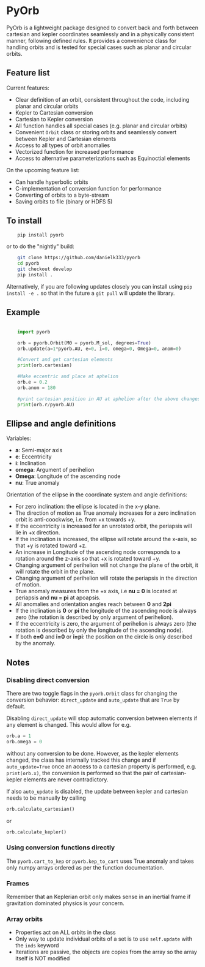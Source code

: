 # PyOrb


PyOrb is a lightweight package designed to convert back and forth between cartesian and kepler coordinates seamlessly and in a physically consistent manner, following defined rules. It provides a convenience class for handling orbits and is tested for special cases such as planar and circular orbits.

## Feature list

Current features:
- Clear definition of an orbit, consistent throughout the code, including planar and circular orbits
- Kepler to Cartesian conversion
- Cartesian to Kepler conversion
- All function handles all special cases (e.g. planar and circular orbits)
- Convenient ``Orbit`` class or storing orbits and seamlessly convert between Kepler and Cartesian elements
- Access to all types of orbit anomalies
- Vectorized function for increased performance
- Access to alternative parameterizations such as Equinoctial elements

On the upcoming feature list:
- Can handle hyperbolic orbits
- C-implementation of conversion function for performance
- Converting of orbits to a byte-stream
- Saving orbits to file (binary or HDFS 5)



## To install


```bash
    pip install pyorb
```
or to do the "nightly" build:

```bash
    git clone https://github.com/danielk333/pyorb
    cd pyorb
    git checkout develop
    pip install .
```

Alternatively, if you are following updates closely you can install using ``pip install -e .`` so that in the future a ``git pull`` will update the library.


## Example

```python

    import pyorb

    orb = pyorb.Orbit(M0 = pyorb.M_sol, degrees=True)
    orb.update(a=1*pyorb.AU, e=0, i=0, omega=0, Omega=0, anom=0)

    #Convert and get cartesian elements
    print(orb.cartesian)

    #Make eccentric and place at aphelion
    orb.e = 0.2
    orb.anom = 180

    #print cartesian position in AU at aphelion after the above changes
    print(orb.r/pyorb.AU)
```


## Ellipse and angle definitions

Variables:
 - **a**: Semi-major axis
 - **e**: Eccentricity
 - **i**: Inclination
 - **omega**: Argument of perihelion
 - **Omega**: Longitude of the ascending node
 - **nu**: True anomaly


Orientation of the ellipse in the coordinate system and angle definitions:
 - For zero inclination: the ellipse is located in the x-y plane.
 - The direction of motion as True anomaly increases for a zero inclination orbit is anti-coockwise, i.e. from +x towards +y.
 - If the eccentricity is increased for an unrotated orbit, the periapsis will lie in +x direction.
 - If the inclination is increased, the ellipse will rotate around the x-axis, so that +y is rotated toward +z.
 - An increase in Longitude of the ascending node corresponds to a rotation around the z-axis so that +x is rotated toward +y.
 - Changing argument of perihelion will not change the plane of the orbit, it will rotate the orbit in the plane.
 - Changing argument of perihelion will rotate the periapsis in the direction of motion.
 - True anomaly measures from the +x axis, i.e **nu = 0** is located at periapsis and **nu = pi** at apoapsis.
 - All anomalies and orientation angles reach between **0** and **2pi**
 - If the inclination is **0** or **pi** the longitude of the ascending node is always zero (the rotation is described by only argument of perihelion).
 - If the eccentricity is zero, the argument of perihelion is always zero (the rotation is described by only the longitude of the ascending node).
 - If both **e=0** and **i=0** or **i=pi**: the position on the circle is only described by the anomaly.


## Notes

### Disabling direct conversion

There are two toggle flags in the ``pyorb.Orbit`` class for changing the conversion behavior: ``direct_update`` and ``auto_update`` that are ``True`` by default. 

Disabling ``direct_update`` will stop automatic conversion between elements if any element is changed. This would allow for e.g. 
```python
orb.a = 1
orb.omega = 0
```
without any conversion to be done. However, as the kepler elements changed, the class has internally tracked this change and if ``auto_update=True`` once an access to a cartesian property is performed, e.g. ``print(orb.x)``, the conversion is performed so that the pair of cartesian-kepler elements are never contradictory.

If also ``auto_update`` is disabled, the update between kepler and cartesian needs to be manually by calling 
```python
orb.calculate_cartesian()
```
or 
```python
orb.calculate_kepler()
```

### Using conversion functions directly

The ``pyorb.cart_to_kep`` or ``pyorb.kep_to_cart`` uses True anomaly and takes only numpy arrays ordered as per the function documentation.

### Frames

Remember that an Keplerian orbit only makes sense in an inertial frame if gravitation dominated physics is your concern.

### Array orbits

- Properties act on ALL orbits in the class
- Only way to update individual orbits of a set is to use ``self.update`` with the ``inds`` keyword
- Iterations are passive, the objects are copies from the array so the array itself is NOT modified
